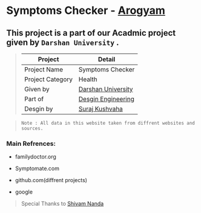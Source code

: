 # Symptoms Checker - [Arogyam](https://surajkushvaha.github.io/arogyam/Homepage.html) #



## This project is a part of our Acadmic project given by ` Darshan University ` .




> |Project|Detail|
> |--|--|
> | Project Name | Symptoms Checker|
> | Project Category| Health |
> | Given by| [Darshan University](https://www.darshan.ac.in) |
> | Part of | [Desgin Engineering](https://www.de.gtu.ac.in) |
> | Desgin by | [Suraj Kushvaha](https://www.github.com/surajkushvaha) |


> `Note : All data in this website taken from diffrent websites and sources.`

### Main Refrences: ###

- familydoctor.org

- Symptomate.com

- github.com(diffrent projects)

- google

> Special Thanks to [Shivam Nanda](https://github.com/Shivam1202)
